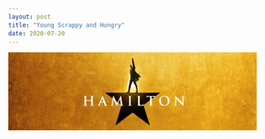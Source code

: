 ```yaml
---
layout: post
title: "Young Scrappy and Hungry"
date: 2020-07-20
---
```


<p><img src="/static/img/creative1.jpeg" width="650"/></p>

						
<p>

</p>

